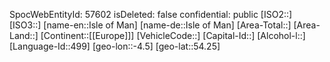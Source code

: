 ﻿---
location: [54.25,-4.5]
type: Country
tags:
- geo/Country
---
SpocWebEntityId: 57602
isDeleted: false
confidential: public
[ISO2::]
[ISO3::]
[name-en::Isle of Man]
[name-de::Isle of Man]
[Area-Total::]
[Area-Land::]
[Continent::[[Europe]]]
[VehicleCode::]
[Capital-Id::]
[Alcohol-l::]
[Language-Id::499]
[geo-lon::-4.5]
[geo-lat::54.25]

